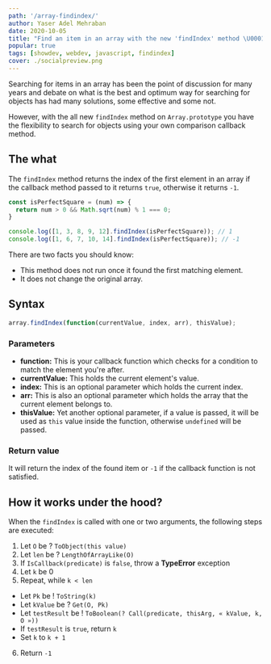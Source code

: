 ```yaml
---
path: '/array-findindex/'
author: Yaser Adel Mehraban
date: 2020-10-05
title: "Find an item in an array with the new 'findIndex' method \U0001F50E"
popular: true
tags: [showdev, webdev, javascript, findindex]
cover: ./socialpreview.png
---
```


Searching for items in an array has been the point of discussion for many years and debate on what is the best and optimum way for searching for objects has had many solutions, some effective and some not.

However, with the all new `findIndex` method on `Array.prototype` you have the flexibility to search for objects using your own comparison callback method.

<!--more-->

## The what

The `findIndex` method returns the index of the first element in an array if the callback method passed to it returns `true`, otherwise it returns `-1`.

```js
const isPerfectSquare = (num) => {
  return num > 0 && Math.sqrt(num) % 1 === 0;
}

console.log([1, 3, 8, 9, 12].findIndex(isPerfectSquare)); // 1
console.log([1, 6, 7, 10, 14].findIndex(isPerfectSquare)); // -1
```

There are two facts you should know:

* This method does not run once it found the first matching element.
* It does not change the original array.

## Syntax

```js
array.findIndex(function(currentValue, index, arr), thisValue);
```

### Parameters

* **function:** This is your callback function which checks for a condition to match the element you're after.
* **currentValue:** This holds the current element's value.
* **index:** This is an optional parameter which holds the current index.
* **arr:** This is also an optional parameter which holds the array that the current element belongs to.
* **thisValue:** Yet another optional parameter, if a value is passed, it will be used as `this` value inside the function, otherwise `undefined` will be passed.

### Return value

It will return the index of the found item or `-1` if the callback function is not satisfied.

## How it works under the hood?

When the `findIndex` is called with one or two arguments, the following steps are executed:

1. Let `O` be ? `ToObject(this value)`
2. Let `len` be ? `LengthOfArrayLike(O)`
3. If `IsCallback(predicate)` is `false`, throw a **TypeError** exception
4. Let `k` be 0
5. Repeat, while `k < len`
  - Let `Pk` be ! `ToString(k)`
  - Let `kValue` be ? `Get(O, Pk)`
  - Let `testResult` be ! `ToBoolean(? Call(predicate, thisArg, « kValue, k, O »))`
  - If `testResult` is `true`, return `k`
  - Set `k` to `k + 1`
6. Return `-1`